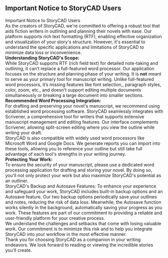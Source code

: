## Important Notice to StoryCAD Users ##
Important Notice to StoryCAD Users <br/>
As the creators of StoryCAD, we're committed to offering a robust tool that aids fiction writers in outlining and planning their novels with ease. Our platform supports rich text formatting (RTF), enabling effective organization and visualization of your story's structure. However, it's essential to understand the specific applications and limitations of StoryCAD to minimize data loss or inconvenience. <br/>
**Understanding StoryCAD's Scope:** <br/>
 While StoryCAD supports RTF (rich field text) for detailed note-taking and outlining, it can’t replace a full-featured word processor. Our application focuses on the structure and planning phase of your writing. It is **not** meant to serve as your primary tool for manuscript writing. Unlike full-featured word processors, it’s missing features like font selection,, paragraph styles, color, zoom, etc., and doesn’t support editing multiple documents simultaneously or breaking a large document into smaller sections.  <br/>
**Recommended Word Processing Integration:** <br/>
For drafting and preserving your novel's manuscript, we recommend using established word processing software. StoryCAD seamlessly integrates with Scrivener, a comprehensive tool for writers that supports extensive manuscript management and editing features. Our interface complements Scrivener, allowing split-screen editing where you view the outline while writing your draft.  <br/>
StoryCAD is also compatible with widely used word processors like Microsoft Word and Google Docs. We generate reports you can import into these tools, allowing you to reference your outline but still take full advantage of each tool's strengths in your writing journey. <br/>
**Protecting Your Work:** <br/>
To ensure the security of your manuscript, please use a dedicated word processing application for drafting and storing your novel. By doing so, you'll not only protect your work but also maximize StoryCAD's potential as an outliner. <br/>
StoryCAD's Backup and Autosave Features: To enhance your experience and safeguard your work, StoryCAD includes built-in backup options and an Autosave feature. Our two backup options periodically save your outlines and notes, reducing the risk of data loss. Meanwhile, the Autosave function works silently in the background, automatically saving your progress as you work. These features are part of our commitment to providing a reliable and user-friendly platform for your creative process. <br/>
We understand the challenges and setbacks that come with losing valuable work. Our commitment is to minimize this risk and to help you integrate StoryCAD into your workflow in the most effective manner. <br/>
Thank you for choosing StoryCAD as a companion in your writing endeavors. We look forward to reading or viewing the incredible stories you'll create. <br/>

